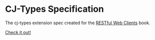 # CJ-Types Specification

The cj-types extension spec created for the [RESTful Web Clients](http://g.mamund.com/rwcbook) book.

[Check it out!](http://rwcbook.github.io/cj-types-spec/)
